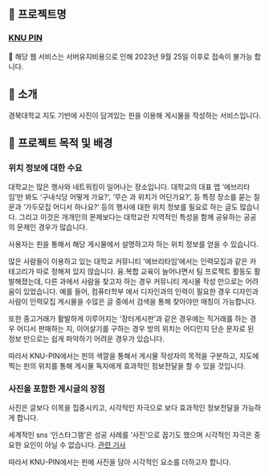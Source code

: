 ## 📍 프로젝트명

### [KNU PIN](http://43.201.25.47:8080/)

📢 해당 웹 서비스는 서버유지비용으로 인해 2023년 9월 25일 이후로 접속이 불가능 합니다.

## 📍 소개

경북대학교 지도 기반에 사진이 담겨있는 핀을 이용해 게시물을 작성하는 서비스입니다.

## 📍 프로젝트 목적 및 배경

### 위치 정보에 대한 수요

대학교는 많은 행사와 네트워킹이 일어나는 장소입니다. 대학교의 대표 앱 ‘에브리타임’만 봐도 ‘구내식당 어떻게 가요?’, ‘무슨 과 위치가 어딘가요?’, 등 특정 장소를 묻는 질문과 ‘가두모집 어디서 하나요?’ 등의 행사에 대한 위치 정보를 필요로 하는 글도 많습니다. 그리고 이것은 개개인의 문제보다는 대학교란 지역적인 특성을 함께 공유하는 공공의 문제인 경우가 많습니다.

사용자는 핀을 통해서 해당 게시물에서 설명하고자 하는 위치 정보를 얻을 수 있습니다.

많은 사람들이 이용하고 있는 대학교 커뮤니티 ‘에브리타임’에서는 인력모집과 같은 카테고리가 따로 정해져 있지 않습니다. 융.복합 교육이 늘어나면서 팀 프로젝트 활동도 활발해졌는데, 다른 과에서 사람을 찾고자 하는 경우 커뮤니티 게시물 작성 만으로는 어려움이 있었습니다. 예를 들어, 컴퓨터학부 에서 디자인과의 인력이 필요한 경우 디자인과 사람이 인력모집 게시물을 수많은 글 중에서 검색을 통해 찾아야만 매칭이 가능합니다. 

또한 중고거래가 활발하게 이루어지는 ‘장터게시판’과 같은 경우에는 직거래를 하는 경우 어디서 판매하는 지, 이어살기를 구하는 경우 방의 위치는 어디인지 단순 문자로 된 정보 만으로는 쉽게 파악하기 어려운 경우가 있습니다.

따라서 KNU-PIN에서는 핀의 색깔을 통해서 게시물 작성자의 목적을 구분하고, 지도에 찍는 핀의 위치를 통해 게시물 독자에게 효과적인 정보전달을 할 수 있을 것입니다.

### 사진을 포함한 게시글의 장점

사진은 글보다 이목을 집중시키고, 시각적인 자극으로 보다 효과적인 정보전달을 가능하게 합니다.

세계적인 sns ‘인스타그램’은 성공 사례를 ‘사진’으로 꼽기도 했으며 시각적인 자극은 중요한 요인이 아닐 수 없습니다. [관련 기사]([http://www.ezyeconomy.com/news/articleView.html?idxno=56074](http://www.ezyeconomy.com/news/articleView.html?idxno=56074))

따라서 KNU-PIN에서는 핀에 사진을 담아 시각적인 요소를 더하고자 합니다.
